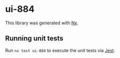 # ui-884

This library was generated with [Nx](https://nx.dev).

## Running unit tests

Run `nx test ui-884` to execute the unit tests via [Jest](https://jestjs.io).
